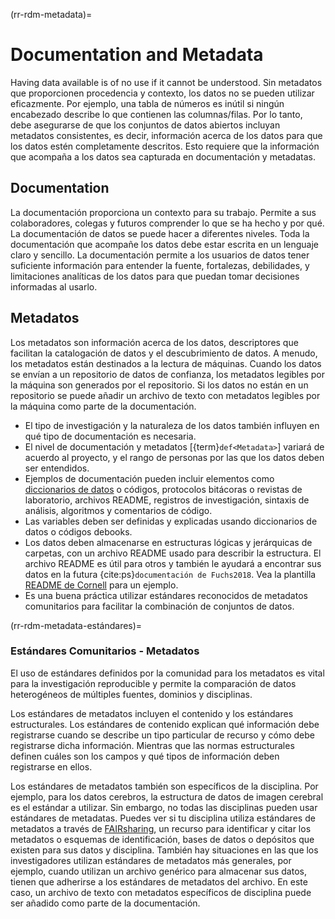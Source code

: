 (rr-rdm-metadata)=
# Documentation and Metadata

Having data available is of no use if it cannot be understood. Sin metadatos que proporcionen procedencia y contexto, los datos no se pueden utilizar eficazmente. Por ejemplo, una tabla de números es inútil si ningún encabezado describe lo que contienen las columnas/filas. Por lo tanto, debe asegurarse de que los conjuntos de datos abiertos incluyan metadatos consistentes, es decir, información acerca de los datos para que los datos estén completamente descritos. Esto requiere que la información que acompaña a los datos sea capturada en documentación y metadatas.

## Documentation

La documentación proporciona un contexto para su trabajo. Permite a sus colaboradores, colegas y futuros comprender lo que se ha hecho y por qué. La documentación de datos se puede hacer a diferentes niveles. Toda la documentación que acompañe los datos debe estar escrita en un lenguaje claro y sencillo. La documentación permite a los usuarios de datos tener suficiente información para entender la fuente, fortalezas, debilidades, y limitaciones analíticas de los datos para que puedan tomar decisiones informadas al usarlo.

## Metadatos

Los metadatos son información acerca de los datos, descriptores que facilitan la catalogación de datos y el descubrimiento de datos. A menudo, los metadatos están destinados a la lectura de máquinas. Cuando los datos se envían a un repositorio de datos de confianza, los metadatos legibles por la máquina son generados por el repositorio. Si los datos no están en un repositorio se puede añadir un archivo de texto con metadatos legibles por la máquina como parte de la documentación.

- El tipo de investigación y la naturaleza de los datos también influyen en qué tipo de documentación es necesaria.
- El nivel de documentación y metadatos [{term}`def<Metadata>`] variará de acuerdo al proyecto, y el rango de personas por las que los datos deben ser entendidos.
- Ejemplos de documentación pueden incluir elementos como [diccionarios de datos](https://help.osf.io/hc/en-us/articles/360019739054-How-to-Make-a-Data-Dictionary) o códigos, protocolos bitácoras o revistas de laboratorio, archivos README, registros de investigación, sintaxis de análisis, algoritmos y comentarios de código.
- Las variables deben ser definidas y explicadas usando diccionarios de datos o códigos debooks.
- Los datos deben almacenarse en estructuras lógicas y jerárquicas de carpetas, con un archivo README usado para describir la estructura. El archivo README es útil para otros y también le ayudará a encontrar sus datos en la futura {cite:ps}`documentación de Fuchs2018`. Vea la plantilla [README de Cornell](https://cornell.app.box.com/v/ReadmeTemplate) para un ejemplo.
- Es una buena práctica utilizar estándares reconocidos de metadatos comunitarios para facilitar la combinación de conjuntos de datos.

(rr-rdm-metadata-estándares)=
### Estándares Comunitarios - Metadatos

El uso de estándares definidos por la comunidad para los metadatos es vital para la investigación reproducible y permite la comparación de datos heterogéneos de múltiples fuentes, dominios y disciplinas.

Los estándares de metadatos incluyen el contenido y los estándares estructurales. Los estándares de contenido explican qué información debe registrarse cuando se describe un tipo particular de recurso y cómo debe registrarse dicha información. Mientras que las normas estructurales definen cuáles son los campos y qué tipos de información deben registrarse en ellos.

Los estándares de metadatos también son específicos de la disciplina. Por ejemplo, para los datos cerebros, la estructura de datos de imagen cerebral [](https://doi.org/10.25504/FAIRsharing.rd1j6t) es el estándar a utilizar. Sin embargo, no todas las disciplinas pueden usar estándares de metadatas. Puedes ver si tu disciplina utiliza estándares de metadatos a través de [FAIRsharing](https://fairsharing.org/), un recurso para identificar y citar los metadatos o esquemas de identificación, bases de datos o depósitos que existen para sus datos y disciplina. También hay situaciones en las que los investigadores utilizan estándares de metadatos más generales, por ejemplo, cuando utilizan un archivo genérico para almacenar sus datos, tienen que adherirse a los estándares de metadatos del archivo. En este caso, un archivo de texto con metadatos específicos de disciplina puede ser añadido como parte de la documentación.
